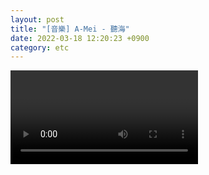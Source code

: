 ```yaml
---
layout: post
title: "[音樂] A-Mei - 聽海"
date: 2022-03-18 12:20:23 +0900
category: etc
---
```


<div class="video-container">
    <video id="player" class="video-js vjs-default-skin vjs-big-play-centered" data-json="/public/json/etc/A-Mei - 聽海.json"></video>
</div>